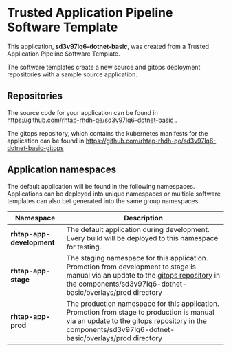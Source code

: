 # Trusted Application Pipeline Software Template

This application, **sd3v97lq6-dotnet-basic**, was created from a Trusted Application Pipeline Software Template.

The software templates create a new source and gitops deployment repositories with a sample source application. 

## Repositories

The source code for your application can be found in [https://github.com/rhtap-rhdh-qe/sd3v97lq6-dotnet-basic ](https://github.com/rhtap-rhdh-qe/sd3v97lq6-dotnet-basic ).
 
The gitops repository, which contains the kubernetes manifests for the application can be found in 
[https://github.com/rhtap-rhdh-qe/sd3v97lq6-dotnet-basic-gitops ](https://github.com/rhtap-rhdh-qe/sd3v97lq6-dotnet-basic-gitops ) 

## Application namespaces 

The default application will be found in the following namespaces. Applications can be deployed into unique namespaces or multiple software templates can also bet generated into the same group namespaces.  

|  Namespace   |  Description   |  
| -------- | -------- |   
| **rhtap-app-development** | The default application during development. Every build will be deployed to this namespace for testing. | 
| **rhtap-app-stage** | The staging namespace for this application. Promotion from development to stage is manual via an update to the [gitops repository](https://github.com/rhtap-rhdh-qe/sd3v97lq6-dotnet-basic-gitops ) in the components/sd3v97lq6-dotnet-basic/overlays/prod directory |  
| **rhtap-app-prod** | The production namespace for this application. Promotion from stage to production is manual via an update to the [gitops repository](https://github.com/rhtap-rhdh-qe/sd3v97lq6-dotnet-basic-gitops ) in the components/sd3v97lq6-dotnet-basic/overlays/prod directory | 